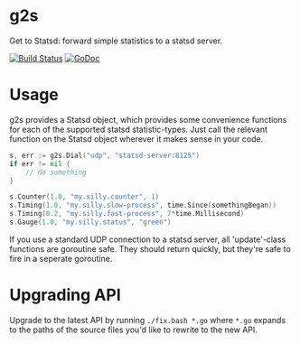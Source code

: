 # g2s

Get to Statsd: forward simple statistics to a statsd server.

[![Build Status][1]][2] [![GoDoc][3]][4]

[1]: https://secure.travis-ci.org/peterbourgon/g2s.png
[2]: http://www.travis-ci.org/peterbourgon/g2s
[3]: https://godoc.org/github.com/peterbourgon/g2s?status.svg
[4]: https://godoc.org/github.com/peterbourgon/g2s

# Usage

g2s provides a Statsd object, which provides some convenience functions for
each of the supported statsd statistic-types. Just call the relevant function
on the Statsd object wherever it makes sense in your code.

```go
s, err := g2s.Dial("udp", "statsd-server:8125")
if err != nil {
	// do something
}

s.Counter(1.0, "my.silly.counter", 1)
s.Timing(1.0, "my.silly.slow-process", time.Since(somethingBegan))
s.Timing(0.2, "my.silly.fast-process", 7*time.Millisecond)
s.Gauge(1.0, "my.silly.status", "green")
```

If you use a standard UDP connection to a statsd server, all 'update'-class
functions are goroutine safe. They should return quickly, but they're safe to
fire in a seperate goroutine.

# Upgrading API

Upgrade to the latest API by running `./fix.bash *.go` where `*.go` expands to
the paths of the source files you'd like to rewrite to the new API.
